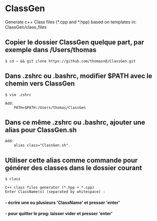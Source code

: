 # ClassGen
Generate c++ Class files (*.cpp and *.hpp) based on templates in: ClassGen/class_files

## Copier le dossier ClassGen quelque part, par exemple dans /Users/thomas

	$ cd ~ && git clone https://github.com/thomasn8/ClassGen.git

## Dans .zshrc ou .bashrc, modifier $PATH avec le chemin vers ClassGen

	$ vim .zshrc

	Add:
		PATH=$PATH:/Users/thomas/ClassGen

## Dans ce même .zshrc ou .bashrc, ajouter une alias pour ClassGen.sh

	Add: 
		alias class="ClassGen.sh"

## Utiliser cette alias comme commande pour générer des classes dans le dossier courant

	$ class
	
	C++ class files generator (*.hpp + *.cpp)
	Enter ClassName(s) (separated by whitespace) :

#### - écrire une ou plusieurs 'ClassName' et presser 'enter' 
#### - pour quitter le prog: laisser vider et presser 'enter'
